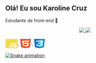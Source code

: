 ## Olá! Eu sou Karoline Cruz

Estudante de front-end 🚀

<div align="center">
  <a href="https://github.com/Nicay27">
  <img height="180em" src="https://github-readme-stats.vercel.app/api?username=Nicay27&show_icons=true&theme=radical&include_all_commits=false&count_private=true"/>
  <img height="180em" src="https://github-readme-stats.vercel.app/api/top-langs/?username=Nicay27&layout=compact&langs_count=7&theme=radical"/>
</div>
  
  <div style="display: inline_block"><br>
  <img align="center" alt="Nicay27-Js" height="30" width="40" src="https://raw.githubusercontent.com/devicons/devicon/master/icons/javascript/javascript-plain.svg">
  <img align="center" alt="Nicy27-HTML" height="30" width="40" src="https://raw.githubusercontent.com/devicons/devicon/master/icons/html5/html5-original.svg">
  <img align="center" alt="Nicay27-CSS" height="30" width="40" src="https://raw.githubusercontent.com/devicons/devicon/master/icons/css3/css3-original.svg">
    
    
  ![Snake animation](https://github.com/nicay27/nicay27/blob/output/github-contribution-grid-snake.svg)
   
  </div>

  
  
  
